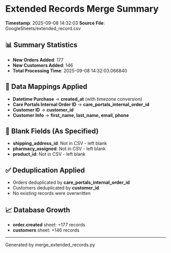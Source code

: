 
# Extended Records Merge Summary
**Timestamp**: 2025-09-08 14:32:03
**Source File**: GoogleSheets/extended_record.csv

## 📊 Summary Statistics
- **New Orders Added**: 177
- **New Customers Added**: 146
- **Total Processing Time**: 2025-09-08 14:32:03.066840

## 🔄 Data Mappings Applied
- **Datetime Purchase** → **created_at** (with timezone conversion)
- **Care Portals Internal Order ID** → **care_portals_internal_order_id**
- **Customer ID** → **customer_id**
- **Customer Info** → **first_name, last_name, email, phone**

## 🏢 Blank Fields (As Specified)
- **shipping_address_id**: Not in CSV - left blank
- **pharmacy_assigned**: Not in CSV - left blank  
- **product_id**: Not in CSV - left blank

## ✅ Deduplication Applied
- Orders deduplicated by **care_portals_internal_order_id**
- Customers deduplicated by **customer_id**
- No existing records were overwritten

## 📈 Database Growth
- **order.created** sheet: +177 records
- **customers** sheet: +146 records

---
Generated by merge_extended_records.py
